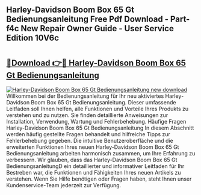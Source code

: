 ## Harley-Davidson Boom Box 65 Gt Bedienungsanleitung Free Pdf Download - Part-f4c New Repair Owner Guide - User Service Edition 10V6c

# <h2><a href="http://df59xqx.blite.top/?on=Harley-Davidson+Boom+Box+65+Gt+Bedienungsanleitung">🔗Download 👉🔴 Harley-Davidson Boom Box 65 Gt Bedienungsanleitung</a></h2>

[![Harley-Davidson Boom Box 65 Gt Bedienungsanleitung new download](https://i.imgur.com/lujVjoI.png)](http://df59xqx.blite.top/?on=Harley-Davidson+Boom+Box+65+Gt+Bedienungsanleitung)
Willkommen bei der Bedienungsanleitung für Ihr neu aktiviertes Harley-Davidson Boom Box 65 Gt Bedienungsanleitung. Dieser umfassende Leitfaden soll Ihnen helfen, alle Funktionen und Vorteile Ihres Produkts zu verstehen und zu nutzen. Sie finden detaillierte Anweisungen zur Installation, Verwendung, Wartung und Fehlerbehebung. Häufige Fragen Harley-Davidson Boom Box 65 Gt Bedienungsanleitung In diesem Abschnitt werden häufig gestellte Fragen behandelt und hilfreiche Tipps zur Fehlerbehebung gegeben. Die intuitive Benutzeroberfläche und die erweiterten Funktionen Ihres neuen Harley-Davidson Boom Box 65 Gt Bedienungsanleitung arbeiten harmonisch zusammen, um Ihre Erfahrung zu verbessern. Wir glauben, dass das Harley-Davidson Boom Box 65 Gt BedienungsanleitungD ein detaillierter und informativer Leitfaden für Ihr Bestreben war, die Funktionen und Fähigkeiten Ihres neuen Artikels zu verstehen. Wenn Sie Hilfe benötigen oder Fragen haben, steht Ihnen unser Kundenservice-Team jederzeit zur Verfügung.
